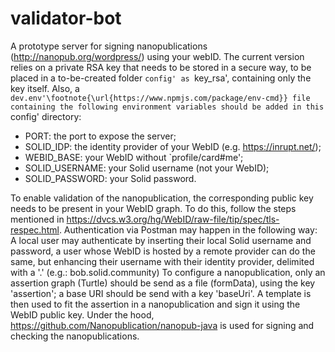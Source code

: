 # validator-bot
A prototype server for signing nanopublications (http://nanopub.org/wordpress/) using your webID. 
The current version relies on a private RSA key that needs to be stored in a secure way, to be placed in a to-be-created folder `config' as `key\_rsa', containing only the key itself. 
Also, a `dev.env'\footnote{\url{https://www.npmjs.com/package/env-cmd}} file containing the following environment variables should be added in this `config' directory: 

* PORT: the port to expose the server;
* SOLID\_IDP: the identity provider of your WebID (e.g. https://inrupt.net/);
* WEBID\_BASE: your WebID without `profile/card\#me';
* SOLID\_USERNAME: your Solid username (not your WebID);
* SOLID\_PASSWORD: your Solid password.

To enable validation of the nanopublication, the corresponding public key needs to be present in your WebID graph. To do this, follow the steps mentioned in https://dvcs.w3.org/hg/WebID/raw-file/tip/spec/tls-respec.html.
Authentication via Postman may happen in the following way: A local user may authenticate by inserting their local Solid username and password, a user whose WebID is hosted by a remote provider can do the same, but enhancing their username with their identity provider, delimited with a '.' (e.g.: bob.solid.community)
To configure a nanopublication, only an assertion graph (Turtle) should be send as a file (formData), using the key 'assertion'; a base URI should be send with a key 'baseUri'. A template is then used to fit the assertion in a nanopublication and sign it using the WebID public key. Under the hood, https://github.com/Nanopublication/nanopub-java is used for signing and checking the nanopublications.
